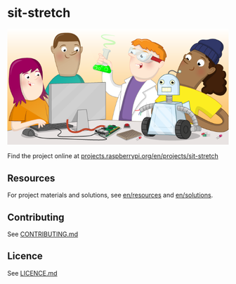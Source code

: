 # sit-stretch

![sit-stretch](banner.png)

Find the project online at [projects.raspberrypi.org/en/projects/sit-stretch](https://projects.raspberrypi.org/en/projects/sit-stretch)

## Resources
For project materials and solutions, see [en/resources](https://github.com/raspberrypilearning/sit-stretch/tree/master/en/resources) and [en/solutions](https://github.com/raspberrypilearning/sit-stretch/tree/master/en/solutions).

## Contributing
See [CONTRIBUTING.md](CONTRIBUTING.md)

## Licence
 See [LICENCE.md](LICENCE.md)